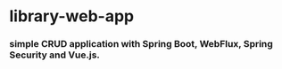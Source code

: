 # library-web-app
### simple CRUD application with Spring Boot, WebFlux, Spring Security and Vue.js.
